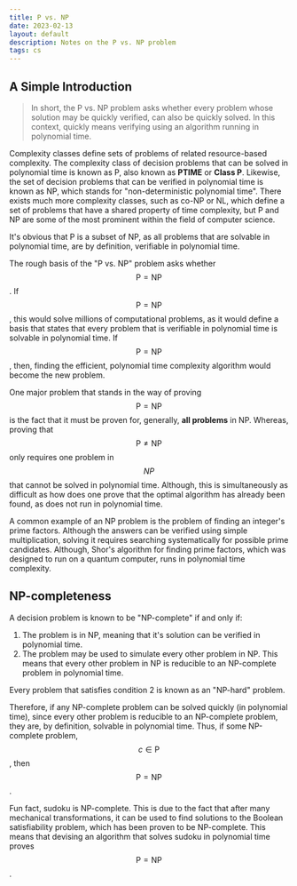 ```yaml
---
title: P vs. NP
date: 2023-02-13
layout: default 
description: Notes on the P vs. NP problem
tags: cs
---
```


## A Simple Introduction 

> In short, the P vs. NP problem asks whether every problem whose solution may be quickly verified, can also be quickly solved. 
> In this context, quickly means verifying using an algorithm running in polynomial time.

Complexity classes define sets of problems of related resource-based complexity. The complexity class of decision problems that can be solved in polynomial time is known as P, also known as **PTIME** or **Class P**. Likewise, the set of decision problems that can be verified in polynomial time is known as NP, which stands for "non-deterministic polynomial time". There exists much more complexity classes, such as co-NP or NL, which define a set of problems that have a shared property of time complexity, but P and NP are some of the most prominent within the field of computer science.

It's obvious that P is a subset of NP, as all problems that are solvable in polynomial time, are by definition, verifiable in polynomial time.

The rough basis of the "P vs. NP" problem asks whether $$\text{P} = \text{NP}$$. If $$\text{P} = \text{NP}$$, this would solve millions of computational problems, as it would define a basis that states that every problem that is verifiable in polynomial time is solvable in polynomial time. If $$\text{P} = \text{NP}$$, then, finding the efficient, polynomial time complexity algorithm would become the new problem.

One major problem that stands in the way of proving $$\text{P} = \text{NP}$$ is the fact that it must be proven for, generally, **all problems** in NP. Whereas, proving that $$\text{P} \ne \text{NP}$$ only requires one problem in $$NP$$ that cannot be solved in polynomial time. Although, this is simultaneously as difficult as how does one prove that the optimal algorithm has already been found, as does not run in polynomial time. 

A common example of an NP problem is the problem of finding an integer's prime factors. Although the answers can be verified using simple multiplication, solving it requires searching systematically for possible prime candidates. Although, Shor's algorithm for finding prime factors, which was designed to run on a quantum computer, runs in polynomial time complexity.

## NP-completeness

A decision problem is known to be "NP-complete" if and only if:
1. The problem is in NP, meaning that it's solution can be verified in polynomial time.
2. The problem may be used to simulate every other problem in NP. This means that every other problem in NP is reducible to an NP-complete problem in polynomial time.

Every problem that satisfies condition 2 is known as an "NP-hard" problem.

Therefore, if any NP-complete problem can be solved quickly (in polynomial time), since every other problem is reducible to an NP-complete problem, they are, by definition, solvable in polynomial time. Thus, if some NP-complete problem, $$c \in \text{P}$$, then $$\text{P} = \text{NP}$$. 

Fun fact, sudoku is NP-complete. This is due to the fact that after many mechanical transformations, it can be used to find solutions to the Boolean satisfiability problem, which has been proven to be NP-complete. This means that devising an algorithm that solves sudoku in polynomial time proves $$\text{P} = \text{NP}$$.
